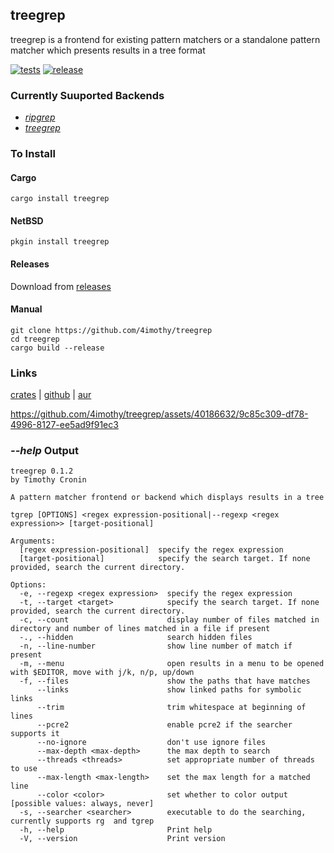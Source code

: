 ## treegrep

treegrep is a frontend for existing pattern matchers or a standalone pattern matcher which presents results in a tree format

[![tests](https://github.com/4imothy/treegrep/actions/workflows/ci.yml/badge.svg)](https://github.com/4imothy/treegrep/actions)
[![release](https://github.com/4imothy/treegrep/actions/workflows/cr.yml/badge.svg)](https://github.com/4imothy/treegrep/actions)

### Currently Suuported Backends
- *[ripgrep](https://github.com/BurntSushi/ripgrep)*
- *[treegrep](https://github.com/4imothy/treegrep)*

### To Install

#### Cargo
```
cargo install treegrep
```

#### NetBSD
```
pkgin install treegrep
```

#### Releases
Download from [releases](https://github.com/4imothy/treegrep/releases/)

#### Manual
```
git clone https://github.com/4imothy/treegrep
cd treegrep
cargo build --release
```

### Links
[crates](https://crates.io/crates/treegrep) | [github](https://github.com/4imothy/treegrep) | [aur](https://aur.archlinux.org/packages/treegrep-bin)


https://github.com/4imothy/treegrep/assets/40186632/9c85c309-df78-4996-8127-ee5ad9f91ec3


### *--help* Output
```
treegrep 0.1.2
by Timothy Cronin

A pattern matcher frontend or backend which displays results in a tree

tgrep [OPTIONS] <regex expression-positional|--regexp <regex expression>> [target-positional]

Arguments:
  [regex expression-positional]  specify the regex expression
  [target-positional]            specify the search target. If none provided, search the current directory.

Options:
  -e, --regexp <regex expression>  specify the regex expression
  -t, --target <target>            specify the search target. If none provided, search the current directory.
  -c, --count                      display number of files matched in directory and number of lines matched in a file if present
  -., --hidden                     search hidden files
  -n, --line-number                show line number of match if present
  -m, --menu                       open results in a menu to be opened with $EDITOR, move with j/k, n/p, up/down
  -f, --files                      show the paths that have matches
      --links                      show linked paths for symbolic links
      --trim                       trim whitespace at beginning of lines
      --pcre2                      enable pcre2 if the searcher supports it
      --no-ignore                  don't use ignore files
      --max-depth <max-depth>      the max depth to search
      --threads <threads>          set appropriate number of threads to use
      --max-length <max-length>    set the max length for a matched line
      --color <color>              set whether to color output [possible values: always, never]
  -s, --searcher <searcher>        executable to do the searching, currently supports rg  and tgrep
  -h, --help                       Print help
  -V, --version                    Print version
```
